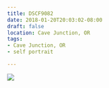 ```yaml
---
title: DSCF9082
date: 2018-01-20T20:03:02-08:00
draft: false
location: Cave Junction, OR
tags:
- Cave Junction, OR
- self portrait

---
```

![](https://d17enza3bfujl8.cloudfront.net/DSCF9082.jpg)
